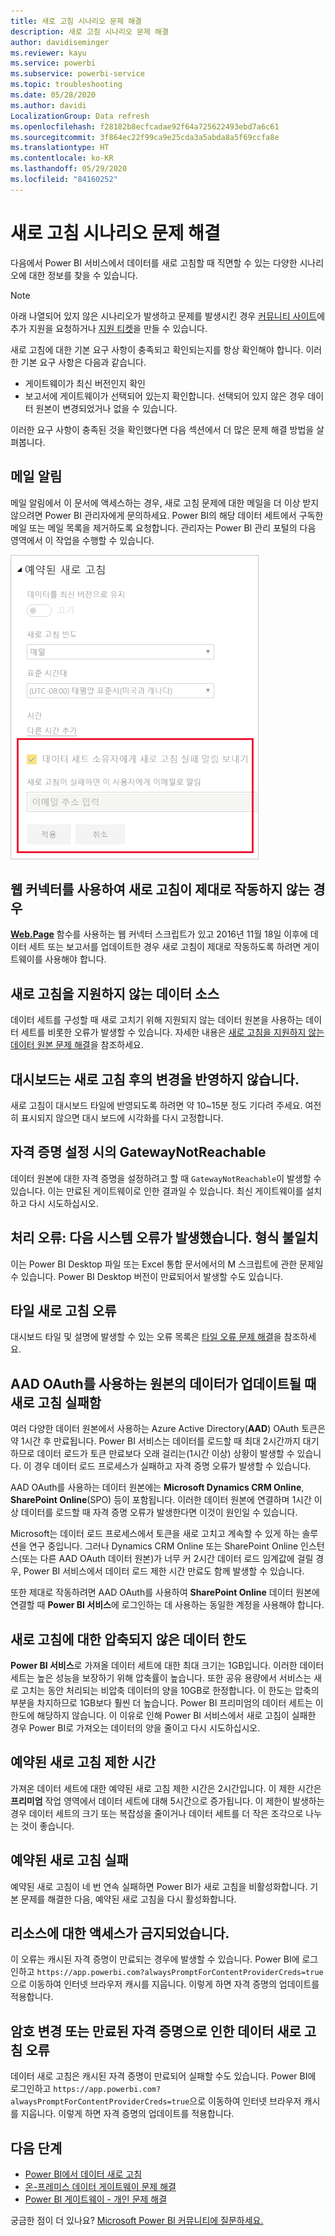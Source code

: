 ```yaml
---
title: 새로 고침 시나리오 문제 해결
description: 새로 고침 시나리오 문제 해결
author: davidiseminger
ms.reviewer: kayu
ms.service: powerbi
ms.subservice: powerbi-service
ms.topic: troubleshooting
ms.date: 05/28/2020
ms.author: davidi
LocalizationGroup: Data refresh
ms.openlocfilehash: f28182b8ecfcadae92f64a725622493ebd7a6c61
ms.sourcegitcommit: 3f864ec22f99ca9e25cda3a5abda8a5f69ccfa8e
ms.translationtype: HT
ms.contentlocale: ko-KR
ms.lasthandoff: 05/29/2020
ms.locfileid: "84160252"
---
```

# <a name="troubleshooting-refresh-scenarios"></a>새로 고침 시나리오 문제 해결

다음에서 Power BI 서비스에서 데이터를 새로 고침할 때 직면할 수 있는 다양한 시나리오에 대한 정보를 찾을 수 있습니다.

> [!NOTE]
> 아래 나열되어 있지 않은 시나리오가 발생하고 문제를 발생시킨 경우 [커뮤니티 사이트](https://community.powerbi.com/)에 추가 지원을 요청하거나 [지원 티켓](https://powerbi.microsoft.com/support/)을 만들 수 있습니다.
>

새로 고침에 대한 기본 요구 사항이 충족되고 확인되는지를 항상 확인해야 합니다. 이러한 기본 요구 사항은 다음과 같습니다.

* 게이트웨이가 최신 버전인지 확인
* 보고서에 게이트웨이가 선택되어 있는지 확인합니다. 선택되어 있지 않은 경우 데이터 원본이 변경되었거나 없을 수 있습니다.

이러한 요구 사항이 충족된 것을 확인했다면 다음 섹션에서 더 많은 문제 해결 방법을 살펴봅니다. 


## <a name="email-notifications"></a>메일 알림

메일 알림에서 이 문서에 액세스하는 경우, 새로 고침 문제에 대한 메일을 더 이상 받지 않으려면 Power BI 관리자에게 문의하세요. Power BI의 해당 데이터 세트에서 구독한 메일 또는 메일 목록을 제거하도록 요청합니다. 관리자는 Power BI 관리 포털의 다음 영역에서 이 작업을 수행할 수 있습니다.

![새로 고침 알림 메일](media/refresh-troubleshooting-refresh-scenarios/refresh-email.png)

## <a name="refresh-using-web-connector-doesnt-work-properly"></a>웹 커넥터를 사용하여 새로 고침이 제대로 작동하지 않는 경우

[**Web.Page**](/powerquery-m/web-page) 함수를 사용하는 웹 커넥터 스크립트가 있고 2016년 11월 18일 이후에 데이터 세트 또는 보고서를 업데이트한 경우 새로 고침이 제대로 작동하도록 하려면 게이트웨이를 사용해야 합니다.

## <a name="unsupported-data-source-for-refresh"></a>새로 고침을 지원하지 않는 데이터 소스

데이터 세트를 구성할 때 새로 고치기 위해 지원되지 않는 데이터 원본을 사용하는 데이터 세트를 비롯한 오류가 발생할 수 있습니다. 자세한 내용은 [새로 고침을 지원하지 않는 데이터 원본 문제 해결](service-admin-troubleshoot-unsupported-data-source-for-refresh.md)을 참조하세요.

## <a name="dashboard-doesnt-reflect-changes-after-refresh"></a>대시보드는 새로 고침 후의 변경을 반영하지 않습니다.

새로 고침이 대시보드 타일에 반영되도록 하려면 약 10~15분 정도 기다려 주세요. 여전히 표시되지 않으면 대시 보드에 시각화를 다시 고정합니다.

## <a name="gatewaynotreachable-when-setting-credentials"></a>자격 증명 설정 시의 GatewayNotReachable

데이터 원본에 대한 자격 증명을 설정하려고 할 때 `GatewayNotReachable`이 발생할 수 있습니다. 이는 만료된 게이트웨이로 인한 결과일 수 있습니다. 최신 게이트웨이를 설치하고 다시 시도하십시오.

## <a name="processing-error-the-following-system-error-occurred-type-mismatch"></a>처리 오류: 다음 시스템 오류가 발생했습니다. 형식 불일치

이는 Power BI Desktop 파일 또는 Excel 통합 문서에서의 M 스크립트에 관한 문제일 수 있습니다. Power BI Desktop 버전이 만료되어서 발생할 수도 있습니다.

## <a name="tile-refresh-errors"></a>타일 새로 고침 오류

대시보드 타일 및 설명에 발생할 수 있는 오류 목록은 [타일 오류 문제 해결](refresh-troubleshooting-tile-errors.md)을 참조하세요.

## <a name="refresh-fails-when-updating-data-from-sources-that-use-aad-oauth"></a>AAD OAuth를 사용하는 원본의 데이터가 업데이트될 때 새로 고침 실패함

여러 다양한 데이터 원본에서 사용하는 Azure Active Directory(**AAD**) OAuth 토큰은 약 1시간 후 만료됩니다. Power BI 서비스는 데이터를 로드할 때 최대 2시간까지 대기하므로 데이터 로드가 토큰 만료보다 오래 걸리는(1시간 이상) 상황이 발생할 수 있습니다. 이 경우 데이터 로드 프로세스가 실패하고 자격 증명 오류가 발생할 수 있습니다.

AAD OAuth를 사용하는 데이터 원본에는 **Microsoft Dynamics CRM Online**, **SharePoint Online**(SPO) 등이 포함됩니다. 이러한 데이터 원본에 연결하며 1시간 이상 데이터를 로드할 때 자격 증명 오류가 발생한다면 이것이 원인일 수 있습니다.

Microsoft는 데이터 로드 프로세스에서 토큰을 새로 고치고 계속할 수 있게 하는 솔루션을 연구 중입니다. 그러나 Dynamics CRM Online 또는 SharePoint Online 인스턴스(또는 다른 AAD OAuth 데이터 원본)가 너무 커 2시간 데이터 로드 임계값에 걸릴 경우, Power BI 서비스에서 데이터 로드 제한 시간 만료도 함께 발생할 수 있습니다.

또한 제대로 작동하려면 AAD OAuth를 사용하여 **SharePoint Online** 데이터 원본에 연결할 때 **Power BI 서비스**에 로그인하는 데 사용하는 동일한 계정을 사용해야 합니다.

## <a name="uncompressed-data-limits-for-refresh"></a>새로 고침에 대한 압축되지 않은 데이터 한도

**Power BI 서비스**로 가져올 데이터 세트에 대한 최대 크기는 1GB입니다. 이러한 데이터 세트는 높은 성능을 보장하기 위해 압축률이 높습니다. 또한 공유 용량에서 서비스는 새로 고치는 동안 처리되는 비압축 데이터의 양을 10GB로 한정합니다. 이 한도는 압축의 부분을 차지하므로 1GB보다 훨씬 더 높습니다. Power BI 프리미엄의 데이터 세트는 이 한도에 해당하지 않습니다. 이 이유로 인해 Power BI 서비스에서 새로 고침이 실패한 경우 Power BI로 가져오는 데이터의 양을 줄이고 다시 시도하십시오.

## <a name="scheduled-refresh-timeout"></a>예약된 새로 고침 제한 시간

가져온 데이터 세트에 대한 예약된 새로 고침 제한 시간은 2시간입니다. 이 제한 시간은 **프리미엄** 작업 영역에서 데이터 세트에 대해 5시간으로 증가됩니다. 이 제한이 발생하는 경우 데이터 세트의 크기 또는 복잡성을 줄이거나 데이터 세트를 더 작은 조각으로 나누는 것이 좋습니다.

## <a name="scheduled-refresh-failures"></a>예약된 새로 고침 실패

예약된 새로 고침이 네 번 연속 실패하면 Power BI가 새로 고침을 비활성화합니다. 기본 문제를 해결한 다음, 예약된 새로 고침을 다시 활성화합니다.

## <a name="access-to-the-resource-is-forbidden"></a>리소스에 대한 액세스가 금지되었습니다.  

이 오류는 캐시된 자격 증명이 만료되는 경우에 발생할 수 있습니다. Power BI에 로그인하고 `https://app.powerbi.com?alwaysPromptForContentProviderCreds=true`으로 이동하여 인터넷 브라우저 캐시를 지웁니다. 이렇게 하면 자격 증명의 업데이트를 적용합니다.

## <a name="data-refresh-failure-because-of-password-change-or-expired-credentials"></a>암호 변경 또는 만료된 자격 증명으로 인한 데이터 새로 고침 오류

데이터 새로 고침은 캐시된 자격 증명이 만료되어 실패할 수도 있습니다. Power BI에 로그인하고 `https://app.powerbi.com?alwaysPromptForContentProviderCreds=true`으로 이동하여 인터넷 브라우저 캐시를 지웁니다. 이렇게 하면 자격 증명의 업데이트를 적용합니다.

## <a name="next-steps"></a>다음 단계

- [Power BI에서 데이터 새로 고침](refresh-data.md)  
- [온-프레미스 데이터 게이트웨이 문제 해결](service-gateway-onprem-tshoot.md)  
- [Power BI 게이트웨이 - 개인 문제 해결](service-admin-troubleshooting-power-bi-personal-gateway.md)  

궁금한 점이 더 있나요? [Microsoft Power BI 커뮤니티에 질문하세요.](https://community.powerbi.com/)
